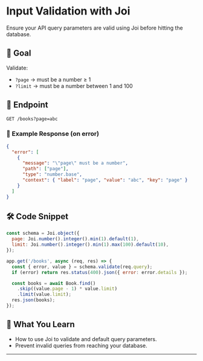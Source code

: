 
# Input Validation with Joi

Ensure your API query parameters are valid using Joi before hitting the database.

## 📌 Goal

Validate:

* `?page` → must be a number ≥ 1
* `?limit` → must be a number between 1 and 100

## 📂 Endpoint

```
GET /books?page=abc
```

### 🧠 Example Response (on error)

```json
{
  "error": [
    {
      "message": "\"page\" must be a number",
      "path": ["page"],
      "type": "number.base",
      "context": { "label": "page", "value": "abc", "key": "page" }
    }
  ]
}
```

## 🛠️ Code Snippet

```js
const schema = Joi.object({
  page: Joi.number().integer().min(1).default(1),
  limit: Joi.number().integer().min(1).max(100).default(10),
});

app.get('/books', async (req, res) => {
  const { error, value } = schema.validate(req.query);
  if (error) return res.status(400).json({ error: error.details });

  const books = await Book.find()
    .skip((value.page - 1) * value.limit)
    .limit(value.limit);
  res.json(books);
});
```

## 🎯 What You Learn

* How to use Joi to validate and default query parameters.
* Prevent invalid queries from reaching your database.

---
